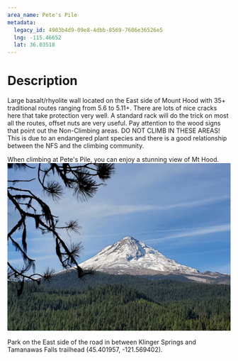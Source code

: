 ```yaml
---
area_name: Pete's Pile
metadata:
  legacy_id: 4903b4d9-09e8-4dbb-8569-7606e36526e5
  lng: -115.46652
  lat: 36.03518
---
```

# Description
Large basalt/rhyolite wall located on the East side of Mount Hood with 35+ traditional routes ranging from 5.6 to 5.11+.
There are lots of nice cracks here that take protection very well. A standard rack will do the trick on most all the routes, offset nuts are very useful. Pay attention to the wood signs that point out the Non-Climbing areas. DO NOT CLIMB IN THESE AREAS! This is due to an endangered plant species and there is a good relationship between the NFS and the climbing community.


When climbing at Pete's Pile, you can enjoy a stunning view of Mt Hood.
![Mt Hood from the top of the climbs](mt-hood.jpg)

Park on the East side of the road in between Klinger Springs and Tamanawas Falls trailhead (45.401957, -121.569402).

